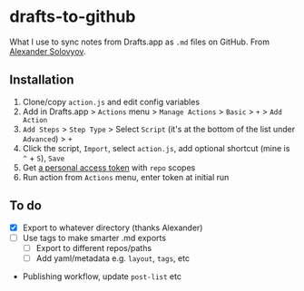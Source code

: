 # drafts-to-github

What I use to sync notes from Drafts.app as `.md` files on GitHub. From [Alexander Solovyov](https://solovyov.net/blog/2020/blog-workflow/).

## Installation
1. Clone/copy `action.js` and edit config variables
2. Add in Drafts.app > `Actions` menu > `Manage Actions` > `Basic` > `+` > `Add Action`
3. `Add Steps` > `Step Type` > Select `Script` (it's at the bottom of the list under `Advanced`) > `+`
4. Click the script, `Import`, select `action.js`, add optional shortcut (mine is `^` + `S`), `Save`
5. Get [a personal access token](https://github.com/settings/tokens) with `repo` scopes
6. Run action from `Actions` menu, enter token at initial run

## To do
- [x] Export to whatever directory (thanks Alexander)
- [ ] Use tags to make smarter .md exports
    - [ ] Export to different repos/paths
    - [ ] Add yaml/metadata e.g. `layout`, `tags`, etc
- Publishing workflow, update `post-list` etc
